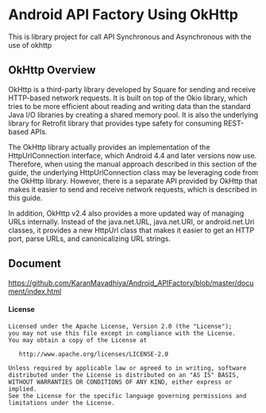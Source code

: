 # Android API Factory Using OkHttp
This is library project for call API Synchronous and Asynchronous with the use of okhttp

## OkHttp Overview
OkHttp is a third-party library developed by Square for sending and receive HTTP-based network requests. It is built on top of the Okio library, which tries to be more efficient about reading and writing data than the standard Java I/O libraries by creating a shared memory pool. It is also the underlying library for Retrofit library that provides type safety for consuming REST-based APIs.

The OkHttp library actually provides an implementation of the HttpUrlConnection interface, which Android 4.4 and later versions now use. Therefore, when using the manual approach described in this section of the guide, the underlying HttpUrlConnection class may be leveraging code from the OkHttp library. However, there is a separate API provided by OkHttp that makes it easier to send and receive network requests, which is described in this guide.

In addition, OkHttp v2.4 also provides a more updated way of managing URLs internally. Instead of the java.net.URL, java.net.URI, or android.net.Uri classes, it provides a new HttpUrl class that makes it easier to get an HTTP port, parse URLs, and canonicalizing URL strings.

## Document
https://github.com/KaranMavadhiya/Android_APIFactory/blob/master/document/index.html

#### License

~~~~
Licensed under the Apache License, Version 2.0 (the "License");
you may not use this file except in compliance with the License.
You may obtain a copy of the License at

   http://www.apache.org/licenses/LICENSE-2.0

Unless required by applicable law or agreed to in writing, software
distributed under the License is distributed on an "AS IS" BASIS,
WITHOUT WARRANTIES OR CONDITIONS OF ANY KIND, either express or implied.
See the License for the specific language governing permissions and
limitations under the License.
~~~~
